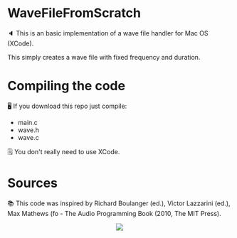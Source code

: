 # WaveFileFromScratch
🔈 This is an basic implementation of a wave file handler for Mac OS (XCode).

This simply creates a wave file with fixed frequency and duration.

# Compiling the code
🖥 If you download this repo just compile:
- main.c
- wave.h
- wave.c

🗒 You don't really need to use XCode.

# Sources
📚 This code was inspired by Richard Boulanger (ed.), Victor Lazzarini (ed.), Max Mathews (fo - The Audio Programming Book (2010, The MIT Press).

<p align="center">
  <a href="https://skillicons.dev">
    <img src="https://skillicons.dev/icons?i=git,c" />
  </a>
</p>

